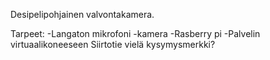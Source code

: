 Desipelipohjainen valvontakamera.

Tarpeet:
    -Langaton mikrofoni
    -kamera
    -Rasberry pi
    -Palvelin virtuaalikoneeseen
Siirtotie vielä kysymysmerkki?